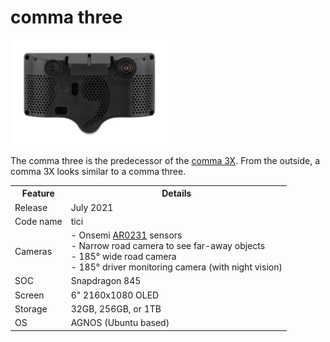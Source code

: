 # comma three

<img src="https://github.com/commaai/hardware/blob/master/comma_three/comma-three.jpg" width="50%">

The comma three is the predecessor of the [comma 3X](../comma3x/README.md).
From the outside, a comma 3X looks similar to a comma three.

<table>
   <tr>
      <th>Feature</th>
      <th>Details</th>
   </tr>
   <tr>
      <td>Release</td>
      <td>July 2021</td>
   </tr>
   <tr>
      <td>Code name</td>
      <td>tici</td>
   </tr>
   <tr>
      <td>Cameras</td>
      <td>
         - Onsemi <a href="https://www.onsemi.com/products/sensors/image-sensors/AR0231AT">AR0231</a> sensors<br>
         - Narrow road camera to see far-away objects<br>
         - 185° wide road camera<br>
         - 185° driver monitoring camera (with night vision)<br>
      </td>
   </tr>
   <tr>
      <td>SOC</td>
      <td>Snapdragon 845</td>
   </tr>
   <tr>
      <td>Screen</td>
      <td>
         6" 2160x1080 OLED
      </td>
   </tr>
   <tr>
      <td>Storage</td>
      <td>32GB, 256GB, or 1TB</td>
   </tr>
   <tr>
      <td>OS</td>
      <td>AGNOS (Ubuntu based)</td>
   </tr>
</table>
